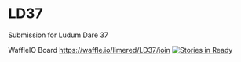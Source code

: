 # LD37
Submission for Ludum Dare 37

WaffleIO Board https://waffle.io/limered/LD37/join [![Stories in Ready](https://badge.waffle.io/limered/LD37.svg?label=ready&title=Ready)](http://waffle.io/limered/LD37) 
